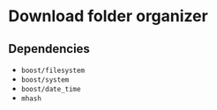 # Download folder organizer


## Dependencies

- `boost/filesystem`
- `boost/system`
- `boost/date_time`
- `mhash`
